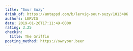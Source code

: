 ```yaml
---
title: "Sour Suzy"
drink_of: https://untappd.com/b/lervig-sour-suzy/1013486
authors: LERVIG
date: 2019-01-26T17:11:49+0000
rating: 3.25
checkin:
  title: The Griffin
posting_method: https://ownyour.beer
---
```

